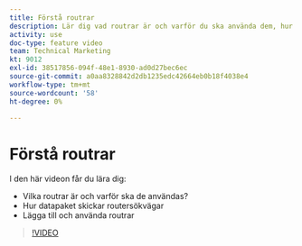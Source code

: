 ```yaml
---
title: Förstå routrar
description: Lär dig vad routrar är och varför du ska använda dem, hur datapaket skickar ned routersökvägar och hur du lägger till och använder routrar, allt i [!DNL Adobe Workfront Fusion].
activity: use
doc-type: feature video
team: Technical Marketing
kt: 9012
exl-id: 38517856-094f-48e1-8930-ad0d27bec6ec
source-git-commit: a0aa8328842d2db1235edc42664eb0b18f4038e4
workflow-type: tm+mt
source-wordcount: '58'
ht-degree: 0%

---
```


# Förstå routrar

I den här videon får du lära dig:

* Vilka routrar är och varför ska de användas?
* Hur datapaket skickar routersökvägar
* Lägga till och använda routrar

>[!VIDEO](https://video.tv.adobe.com/v/335271/?quality=12)
